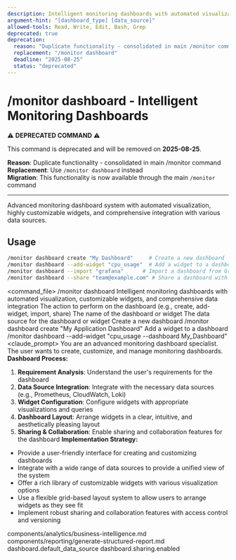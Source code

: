```yaml
---
description: Intelligent monitoring dashboards with automated visualization, customizable widgets, and comprehensive data integration
argument-hint: "[dashboard_type] [data_source]"
allowed-tools: Read, Write, Edit, Bash, Grep
deprecated: true
deprecation:
  reason: "Duplicate functionality - consolidated in main /monitor command"
  replacement: "/monitor dashboard"
  deadline: "2025-08-25"
  status: "deprecated"
---
```

# /monitor dashboard - Intelligent Monitoring Dashboards

⚠️ **DEPRECATED COMMAND** ⚠️

This command is deprecated and will be removed on **2025-08-25**.

**Reason**: Duplicate functionality - consolidated in main /monitor command  
**Replacement**: Use `/monitor dashboard` instead  
**Migration**: This functionality is now available through the main `/monitor` command

---

Advanced monitoring dashboard system with automated visualization, highly customizable widgets, and comprehensive integration with various data sources.
## Usage
```bash
/monitor dashboard create "My Dashboard"     # Create a new dashboard
/monitor dashboard --add-widget "cpu_usage"  # Add a widget to a dashboard
/monitor dashboard --import "grafana"      # Import a dashboard from Grafana
/monitor dashboard --share "team@example.com" # Share a dashboard with others
```
<command_file>
  <metadata>
    <n>/monitor dashboard</n>
    <purpose>Intelligent monitoring dashboards with automated visualization, customizable widgets, and comprehensive data integration</purpose>
    <usage>
      <![CDATA[
      /monitor dashboard [action] "[name]"
      ]]>
    </usage>
  </metadata>
  <arguments>
    <argument name="action" type="string" required="true" default="create">
      <description>The action to perform on the dashboard (e.g., create, add-widget, import, share)</description>
    </argument>
    <argument name="name" type="string" required="true">
      <description>The name of the dashboard or widget</description>
    </argument>
    <argument name="data_source" type="string" required="false" default="prometheus">
      <description>The data source for the dashboard or widget</description>
    </argument>
  </arguments>
  <examples>
    <example>
      <description>Create a new dashboard</description>
      <usage>/monitor dashboard create "My Application Dashboard"</usage>
    </example>
    <example>
      <description>Add a widget to a dashboard</description>
      <usage>/monitor dashboard --add-widget "cpu_usage --dashboard My_Dashboard"</usage>
    </example>
  </examples>
  <claude_prompt>
    <prompt>
You are an advanced monitoring dashboard specialist. The user wants to create, customize, and manage monitoring dashboards.
**Dashboard Process:**
1. **Requirement Analysis**: Understand the user's requirements for the dashboard
2. **Data Source Integration**: Integrate with the necessary data sources (e.g., Prometheus, CloudWatch, Loki)
3. **Widget Configuration**: Configure widgets with appropriate visualizations and queries
4. **Dashboard Layout**: Arrange widgets in a clear, intuitive, and aesthetically pleasing layout
5. **Sharing &amp; Collaboration**: Enable sharing and collaboration features for the dashboard
**Implementation Strategy:**
- Provide a user-friendly interface for creating and customizing dashboards
- Integrate with a wide range of data sources to provide a unified view of the system
- Offer a rich library of customizable widgets with various visualization options
- Use a flexible grid-based layout system to allow users to arrange widgets as they see fit
- Implement robust sharing and collaboration features with access control and versioning
<include component="components/analytics/business-intelligence.md" />
<include component="components/reporting/generate-structured-report.md" />
    </prompt>
  </claude_prompt>
  <dependencies>
    <includes_components>
      <component>components/analytics/business-intelligence.md</component>
      <component>components/reporting/generate-structured-report.md</component>
    </includes_components>
    <uses_config_values>
      <value>dashboard.default_data_source</value>
      <value>dashboard.sharing.enabled</value>
    </uses_config_values>
  </dependencies>
</command_file> 